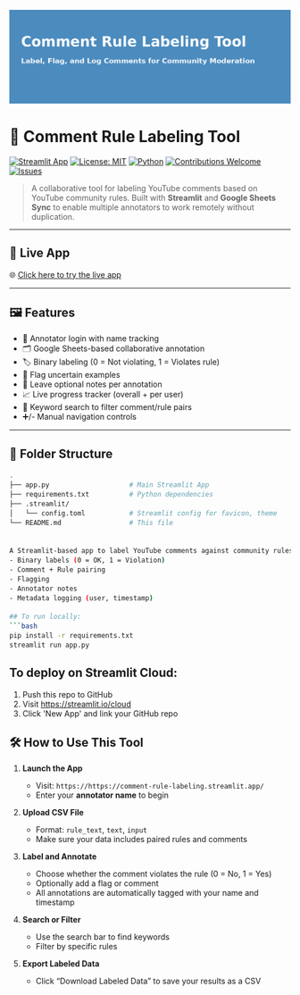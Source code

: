 ![Banner](./assets/streamlit_banner.png)

# 🧠 Comment Rule Labeling Tool

[![Streamlit App](https://img.shields.io/badge/Live%20Demo-Streamlit-ff4b4b?logo=streamlit&logoColor=white)](https://comment-rule-labeling.streamlit.app/)
[![License: MIT](https://img.shields.io/badge/License-MIT-blue.svg)](LICENSE)
[![Python](https://img.shields.io/badge/Python-3.10%2B-blue?logo=python)](https://www.python.org/)
[![Contributions Welcome](https://img.shields.io/badge/contributions-welcome-brightgreen.svg?style=flat)](CONTRIBUTING.md)
[![Issues](https://img.shields.io/github/issues/bfiliks/comment-rule-labeling)](https://github.com/bfiliks/comment-rule-labeling/issues)

> A collaborative tool for labeling YouTube comments based on YouTube community rules. Built with **Streamlit** and **Google Sheets Sync** to enable multiple annotators to work remotely without duplication.

---

## 🚀 Live App

🌐 [Click here to try the live app](https://comment-rule-labeling.streamlit.app/)

---

## 🖼️ Features

- 🔐 Annotator login with name tracking
- 🗂️ Google Sheets-based collaborative annotation
- 🏷️ Binary labeling (0 = Not violating, 1 = Violates rule)
- 🏁 Flag uncertain examples
- 💬 Leave optional notes per annotation
- 📈 Live progress tracker (overall + per user)
- 🔎 Keyword search to filter comment/rule pairs
- ➕/- Manual navigation controls

---

## 📁 Folder Structure

```bash
.
├── app.py                    # Main Streamlit App
├── requirements.txt          # Python dependencies
├── .streamlit/
│   └── config.toml           # Streamlit config for favicon, theme
└── README.md                 # This file


A Streamlit-based app to label YouTube comments against community rules. Includes:
- Binary labels (0 = OK, 1 = Violation)
- Comment + Rule pairing
- Flagging
- Annotator notes
- Metadata logging (user, timestamp)

## To run locally:
```bash
pip install -r requirements.txt
streamlit run app.py
```

## To deploy on Streamlit Cloud:
1. Push this repo to GitHub
2. Visit https://streamlit.io/cloud
3. Click 'New App' and link your GitHub repo

## 🛠 How to Use This Tool

1. **Launch the App**
   - Visit: `https://https://comment-rule-labeling.streamlit.app/`
   - Enter your **annotator name** to begin

2. **Upload CSV File**
   - Format: `rule_text`, `text`, `input`
   - Make sure your data includes paired rules and comments

3. **Label and Annotate**
   - Choose whether the comment violates the rule (0 = No, 1 = Yes)
   - Optionally add a flag or comment
   - All annotations are automatically tagged with your name and timestamp

4. **Search or Filter**
   - Use the search bar to find keywords
   - Filter by specific rules

5. **Export Labeled Data**
   - Click “Download Labeled Data” to save your results as a CSV
